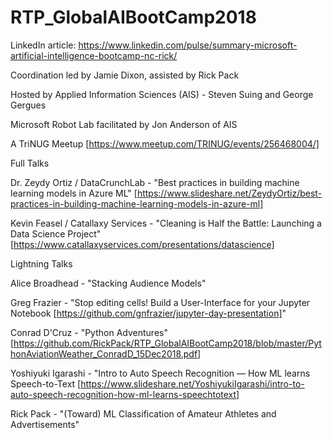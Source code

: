 # RTP_GlobalAIBootCamp2018
LinkedIn article: https://www.linkedin.com/pulse/summary-microsoft-artificial-intelligence-bootcamp-nc-rick/

Coordination led by Jamie Dixon, assisted by Rick Pack

Hosted by Applied Information Sciences (AIS) - Steven Suing and George Gergues

Microsoft Robot Lab facilitated by Jon Anderson of AIS

A TriNUG Meetup [https://www.meetup.com/TRINUG/events/256468004/]

Full Talks

Dr. Zeydy Ortiz / DataCrunchLab - "Best practices in building machine learning models in Azure ML" [https://www.slideshare.net/ZeydyOrtiz/best-practices-in-building-machine-learning-models-in-azure-ml]

Kevin Feasel / Catallaxy Services - "Cleaning is Half the Battle: Launching a Data Science Project" [https://www.catallaxyservices.com/presentations/datascience]


Lightning Talks

Alice Broadhead - "Stacking Audience Models"

Greg Frazier - "Stop editing cells! Build a User-Interface for your Jupyter Notebook [https://github.com/gnfrazier/jupyter-day-presentation]"

Conrad D'Cruz - "Python Adventures" [https://github.com/RickPack/RTP_GlobalAIBootCamp2018/blob/master/PythonAviationWeather_ConradD_15Dec2018.pdf]

Yoshiyuki Igarashi - "Intro to Auto Speech Recognition — How ML learns Speech-to-Text [https://www.slideshare.net/YoshiyukiIgarashi/intro-to-auto-speech-recognition-how-ml-learns-speechtotext]

Rick Pack - "(Toward) ML Classification of Amateur Athletes and Advertisements"
